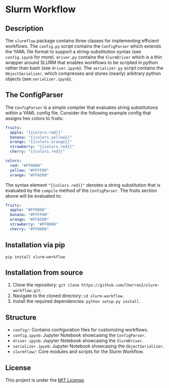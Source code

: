 # Slurm Workflow

## Description
The `slurmflow` package contains three classes for implementing efficient workflows. The `config.py` script contains the `ConfigParser` which extends the YAML file format to support a string-substitution syntax (see `config.ipynb` for more). `driver.py` contains the `SlurmDriver` which is a thin wrapper around SLURM that enables workflows to be scripted in python rather than bash (see `driver.ipynb`). The `serializer.py` script contains the `ObjectSerializer`, which compresses and stores (nearly) arbitrary python objects (see `serializer.ipynb`).

## The ConfigParser

The `ConfigParser` is a simple compiler that evaluates string substitutions within a YAML config file. Consider the following example config that assigns hex colors to fruits:

```yaml
fruits:
  apple: "{{colors.red}}"
  banana: "{{colors.yellow}}"
  orange: "{{colors.orange}}"
  strawberry: "{{colors.red}}"
  cherry: "{{colors.red}}"

colors:
  red: "#FF0000"
  yellow: "#FFFF00"
  orange: "#FFA500"
```

The syntax element `"{{colors.red}}"` denotes a string substitution that is evaluated by the `compile` method of the `ConfigParser`. The fruits section above will be evaluated to:

```yaml
fruits:
  apple: "#FF0000"
  banana: "#FFFF00"
  orange: "#FFA500"
  strawberry: "#FF0000"
  cherry: "#FF0000"
```

## Installation via pip
`pip install slurm-workflow`

## Installation from source
1. Clone the repository: `git clone https://github.com/lherron2/slurm-workflow.git`.
2. Navigate to the cloned directory: `cd slurm-workflow`.
3. Install the required dependencies: `python setup.py install`.

## Structure
- `config/`: Contains configuration files for customizing workflows.
- `config.ipynb`: Jupyter Notebook showcasing the `ConfigParser`.
- `driver.ipynb`: Jupyter Notebook showcasing the `SlurmDriver`.
- `serializer.ipynb`: Jupyter Notebook showcasing the `ObjectSerializer`.
- `slurmflow/`: Core modules and scripts for the Slurm Workflow.
  
## License
This project is under the [MIT License](LICENSE).




